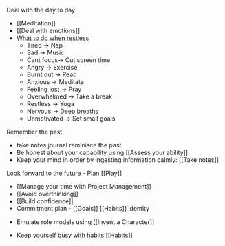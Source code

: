 
Deal with the day to day
- [[Meditation]]
- [[Deal with emotions]]
- [What to do when restless](https://www.linkedin.com/posts/stevenouri_if-you-are-stuck-with-a-problem-or-cant-activity-7055883225419694080-9WAw?utm_source=share&utm_medium=member_android)
	- Tired -> Nap
	- Sad -> Music
	- Cant focus-> Cut screen time
	- Angry -> Exercise
	- Burnt out -> Read
	- Anxious -> Meditate
	- Feeling lost -> Pray
	- Overwhelmed -> Take a break
	- Restless -> Yoga
	- Nervous -> Deep breaths
	- Unmotivated -> Set small goals

Remember the past
* take notes journal reminisce the past
* Be honest about your capability using [[Assess your ability]]
* Keep your mind in order by ingesting information calmly: [[Take notes]]

Look forward to the future - Plan [[Play]]
* [[Manage your time with Project Management]]
* [[Avoid overthinking]]
* [[Build confidence]]
* Commitment plan - [[Goals]] [[Habits]] identity
- Emulate role models using [[Invent a Character]]
* Keep yourself busy with habits [[Habits]]

